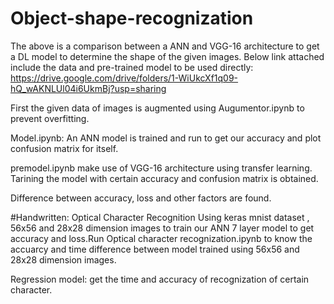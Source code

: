 # Object-shape-recognization
The above is a comparison between a ANN and VGG-16 architecture to get a DL model to determine the shape of the given images.
Below link attached include the data and pre-trained model to be used directly:
https://drive.google.com/drive/folders/1-WiUkcXf1q09-hQ_wAKNLUl04i6UkmBj?usp=sharing

First the given data of images is augmented using Augumentor.ipynb to prevent overfitting.

Model.ipynb: An ANN model is trained and run to get our accuracy and plot confusion matrix for itself.

premodel.ipynb make use of VGG-16 architecture using transfer learning. Tarining the model with certain accuracy and confusion matrix is obtained.

Difference between accuracy, loss and other factors are found.

#Handwritten: Optical Character Recognition
Using keras mnist dataset , 56x56 and 28x28 dimension images to train our ANN 7 layer model to get accuracy and loss.Run Optical character recognization.ipynb to know the accuarcy and time difference between model trained using 56x56 and 28x28 dimension images.

Regression model: get the time and accuracy of recognization of certain character.

